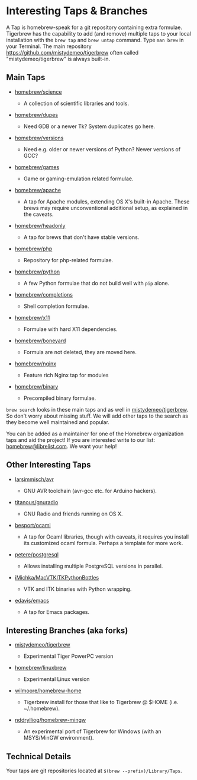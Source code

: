 # Interesting Taps & Branches
A Tap is homebrew-speak for a git repository containing extra formulae.
Tigerbrew has the capability to add (and remove) multiple taps to your local installation with the `brew tap` and `brew untap` command. Type `man brew` in your Terminal. The main repository https://github.com/mistydemeo/tigerbrew often called "mistydemeo/tigerbrew" is always built-in.

## Main Taps

*   [homebrew/science](https://github.com/Homebrew/homebrew-science)
    - A collection of scientific libraries and tools.

*   [homebrew/dupes](https://github.com/Homebrew/homebrew-dupes)
    - Need GDB or a newer Tk? System duplicates go here.

*   [homebrew/versions](https://github.com/Homebrew/homebrew-versions)
    - Need e.g. older or newer versions of Python? Newer versions of GCC?

*   [homebrew/games](https://github.com/Homebrew/homebrew-games)
    - Game or gaming-emulation related formulae.

*   [homebrew/apache](https://github.com/Homebrew/homebrew-apache)
    - A tap for Apache modules, extending OS X's built-in Apache. These brews may require unconventional additional setup, as explained in the caveats.

*   [homebrew/headonly](https://github.com/Homebrew/homebrew-headonly)
    - A tap for brews that don't have stable versions.

*   [homebrew/php](https://github.com/Homebrew/homebrew-php)
    - Repository for php-related formulae.

*   [homebrew/python](https://github.com/Homebrew/homebrew-python)
    - A few Python formulae that do not build well with `pip` alone.

*   [homebrew/completions](https://github.com/Homebrew/homebrew-completions)
    - Shell completion formulae.

*   [homebrew/x11](https://github.com/Homebrew/homebrew-x11)
    - Formulae with hard X11 dependencies.

*   [homebrew/boneyard](https://github.com/Homebrew/homebrew-boneyard)
    - Formula are not deleted, they are moved here.

*   [homebrew/nginx](https://github.com/Homebrew/homebrew-nginx)
    - Feature rich Nginx tap for modules

*   [homebrew/binary](https://github.com/Homebrew/homebrew-binary)
    - Precompiled binary formulae.


`brew search` looks in these main taps and as well in [mistydemeo/tigerbrew](https://github.com/mistydemeo/tigerbrew). So don't worry about missing stuff. We will add other taps to the search as they become well maintained and popular.

You can be added as a maintainer for one of the Homebrew organization taps and aid the project! If you are interested write to our list: homebrew@librelist.com. We want your help!


## Other Interesting Taps

*   [larsimmisch/avr](https://github.com/larsimmisch/homebrew-avr)
    - GNU AVR toolchain (avr-gcc etc. for Arduino hackers).

*   [titanous/gnuradio](https://github.com/titanous/homebrew-gnuradio)
    -  GNU Radio and friends running on OS X.

*   [besport/ocaml](https://github.com/besport/homebrew-ocaml)
    - A tap for Ocaml libraries, though with caveats, it requires you install its customized ocaml formula. Perhaps a template for more work.

*   [petere/postgresql](https://github.com/petere/homebrew-postgresql)
    - Allows installing multiple PostgreSQL versions in parallel.

*   [iMichka/MacVTKITKPythonBottles](https://github.com/iMichka/homebrew-MacVTKITKPythonBottles)
    - VTK and ITK binaries with Python wrapping.

*   [edavis/emacs](https://github.com/edavis/homebrew-emacs)
    - A tap for Emacs packages.

## Interesting Branches (aka forks)

*   [mistydemeo/tigerbrew](https://github.com/mistydemeo/tigerbrew)
    - Experimental Tiger PowerPC version

*   [homebrew/linuxbrew](https://github.com/Homebrew/linuxbrew)
    - Experimental Linux version

*   [wilmoore/homebrew-home](https://github.com/wilmoore/homebrew-home)
    - Tigerbrew install for those that like to Tigerbrew @ $HOME (i.e. ~/.homebrew).

*   [nddrylliog/homebrew-mingw](https://github.com/nddrylliog/homebrew-mingw)
    - An experimental port of Tigerbrew for Windows (with an MSYS/MinGW environment).


## Technical Details

Your taps are git repositories located at `$(brew --prefix)/Library/Taps`.

